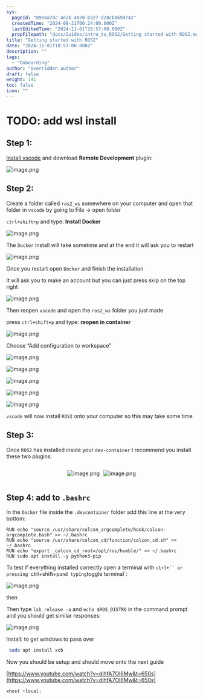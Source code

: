 ```yaml
---
sys:
  pageId: "89e0a78c-4e2b-4070-b327-d28cb0694742"
  createdTime: "2024-08-21T00:24:00.000Z"
  lastEditedTime: "2024-11-01T18:57:00.000Z"
  propFilepath: "docs/Guides/intro_to_ROS2/Getting started with ROS2.md"
title: "Getting started with ROS2"
date: "2024-11-01T18:57:00.000Z"
description: ""
tags:
  - "Onboarding"
author: "Overridden author"
draft: false
weight: 141
toc: false
icon: ""
---
```


# TODO: add wsl install

## Step 1:

[Install vscode](https://code.visualstudio.com/download) and download **Remote Development** plugin:

![image.png](https://prod-files-secure.s3.us-west-2.amazonaws.com/d518164a-d88e-44d1-a4ee-3adb3bd8bce0/efb52993-1881-4a40-b95e-6f020334f022/image.png?X-Amz-Algorithm=AWS4-HMAC-SHA256&X-Amz-Content-Sha256=UNSIGNED-PAYLOAD&X-Amz-Credential=ASIAZI2LB4662VWLTJMF%2F20250314%2Fus-west-2%2Fs3%2Faws4_request&X-Amz-Date=20250314T220710Z&X-Amz-Expires=3600&X-Amz-Security-Token=IQoJb3JpZ2luX2VjEK3%2F%2F%2F%2F%2F%2F%2F%2F%2F%2FwEaCXVzLXdlc3QtMiJHMEUCIQCfLGTny%2FYWf4Vb9YZUqDvBH9iRhp6KJ%2Bnxl2RIoccCgwIgAWkuVfRdFK9qNNSK4U%2BzQnEGOKdvlC47%2FJwPCtvfOzgqiAQI9v%2F%2F%2F%2F%2F%2F%2F%2F%2F%2FARAAGgw2Mzc0MjMxODM4MDUiDPcjgqDzumPtdU1ZBCrcA%2BI7R3WtVugS4fWTD%2F8w7Jr8M2mYwIDWCQDgrJHKnPHKAgT6ZvgsbfcNR0BI6MfcKEahvfPFMTx%2BtWLIQ51gEVWjVJCFIp7ECIquGY9sP9R4Bq6zHclS3U1tHfI2TOor%2Bfgyl%2BqkdtXaYmPJgn50jNUrH4Bktxsjc1LiaFNzwrrJYT7E9TwI1tKfZFhKBxsNubHKJcb%2BoxZ77tPShNI%2Fi9kr20pe%2BaneQjfecttbHNkHU20Bktc7WnfYNPUxRuaYhn7OBnffVNgmHZTYMQ0p7R6z%2FEJsbIsLQcWAVm5TOADulNQVF2hm2Nll5zcZQi%2FN4IBxluju6zW6QmFo0Zdadxhokzoq7lGueYWlwNA9hYm8NTn5ArO%2BMD0Kr1vHyFTfJdPRSXhG8RJ%2Bwn9En7z39ROdWbdFutFLFb%2FWPQD99YyMhn9Ajfoi4wxn1BZVgW0sLuGHdKpqjohxB9d2fwfG2Beuncjj%2B041nASAdV2Mpxh7nhWnrhfL8sDLG75i6D5SmPW3S%2B7guHYLxc3uGHlJCzFEEhYkVaUlpeolJMW6AloOp%2FS1fI4HcvCkO4bqcZAXIFln94iUSbXxPJfK7xB9JpJnzgOyoNNsId%2FuX99NJ6f5A8TV7Aa7zZo27gHQMJCy0r4GOqUBsqifpU4%2BORQkvamlg5RfwCQyoMw51vJf9MZqUqx%2Fqk4q1zWT2vIc4HBcEBVlTcnuHtDgNVUZKv7RXaQ%2Bwj2OTlR1FkrGAoc9bt7yh0hMe1RMH0QQbx4wnOf3%2FKxn8DlGT6%2Fw2R9zNAO5BnXWlZGKtrb9L2HCxhSopkGcAfwz3DR9%2BW5HjAvvJHtD3oncTUlAZQonLAhvvetSTmTnr3lCRxHMlX5o&X-Amz-Signature=276b3e4dd6f6f0e915ff1463881f20f6f5fac7a7bdaebdf8d856c43eadaccb28&X-Amz-SignedHeaders=host&x-id=GetObject)

## Step 2:

Create a folder called `ros2_ws` somewhere on your computer and open that folder in `vscode` by going to File → open folder 

`ctrl+shift+p` and type: **Install Docker**

![image.png](https://prod-files-secure.s3.us-west-2.amazonaws.com/d518164a-d88e-44d1-a4ee-3adb3bd8bce0/2269dc0e-1cd5-47ff-bceb-c04ad9b2eab0/image.png?X-Amz-Algorithm=AWS4-HMAC-SHA256&X-Amz-Content-Sha256=UNSIGNED-PAYLOAD&X-Amz-Credential=ASIAZI2LB4662VWLTJMF%2F20250314%2Fus-west-2%2Fs3%2Faws4_request&X-Amz-Date=20250314T220710Z&X-Amz-Expires=3600&X-Amz-Security-Token=IQoJb3JpZ2luX2VjEK3%2F%2F%2F%2F%2F%2F%2F%2F%2F%2FwEaCXVzLXdlc3QtMiJHMEUCIQCfLGTny%2FYWf4Vb9YZUqDvBH9iRhp6KJ%2Bnxl2RIoccCgwIgAWkuVfRdFK9qNNSK4U%2BzQnEGOKdvlC47%2FJwPCtvfOzgqiAQI9v%2F%2F%2F%2F%2F%2F%2F%2F%2F%2FARAAGgw2Mzc0MjMxODM4MDUiDPcjgqDzumPtdU1ZBCrcA%2BI7R3WtVugS4fWTD%2F8w7Jr8M2mYwIDWCQDgrJHKnPHKAgT6ZvgsbfcNR0BI6MfcKEahvfPFMTx%2BtWLIQ51gEVWjVJCFIp7ECIquGY9sP9R4Bq6zHclS3U1tHfI2TOor%2Bfgyl%2BqkdtXaYmPJgn50jNUrH4Bktxsjc1LiaFNzwrrJYT7E9TwI1tKfZFhKBxsNubHKJcb%2BoxZ77tPShNI%2Fi9kr20pe%2BaneQjfecttbHNkHU20Bktc7WnfYNPUxRuaYhn7OBnffVNgmHZTYMQ0p7R6z%2FEJsbIsLQcWAVm5TOADulNQVF2hm2Nll5zcZQi%2FN4IBxluju6zW6QmFo0Zdadxhokzoq7lGueYWlwNA9hYm8NTn5ArO%2BMD0Kr1vHyFTfJdPRSXhG8RJ%2Bwn9En7z39ROdWbdFutFLFb%2FWPQD99YyMhn9Ajfoi4wxn1BZVgW0sLuGHdKpqjohxB9d2fwfG2Beuncjj%2B041nASAdV2Mpxh7nhWnrhfL8sDLG75i6D5SmPW3S%2B7guHYLxc3uGHlJCzFEEhYkVaUlpeolJMW6AloOp%2FS1fI4HcvCkO4bqcZAXIFln94iUSbXxPJfK7xB9JpJnzgOyoNNsId%2FuX99NJ6f5A8TV7Aa7zZo27gHQMJCy0r4GOqUBsqifpU4%2BORQkvamlg5RfwCQyoMw51vJf9MZqUqx%2Fqk4q1zWT2vIc4HBcEBVlTcnuHtDgNVUZKv7RXaQ%2Bwj2OTlR1FkrGAoc9bt7yh0hMe1RMH0QQbx4wnOf3%2FKxn8DlGT6%2Fw2R9zNAO5BnXWlZGKtrb9L2HCxhSopkGcAfwz3DR9%2BW5HjAvvJHtD3oncTUlAZQonLAhvvetSTmTnr3lCRxHMlX5o&X-Amz-Signature=3b3403e83f1b63d35e4ac4e0a9d2d9fddbe8958030a61740656fa08eb15ead72&X-Amz-SignedHeaders=host&x-id=GetObject)

The `Docker` install will take sometime and at the end it will ask you to restart

![image.png](https://prod-files-secure.s3.us-west-2.amazonaws.com/d518164a-d88e-44d1-a4ee-3adb3bd8bce0/ed233f78-be33-4b1f-b89c-9c346c0e961e/image.png?X-Amz-Algorithm=AWS4-HMAC-SHA256&X-Amz-Content-Sha256=UNSIGNED-PAYLOAD&X-Amz-Credential=ASIAZI2LB4662VWLTJMF%2F20250314%2Fus-west-2%2Fs3%2Faws4_request&X-Amz-Date=20250314T220710Z&X-Amz-Expires=3600&X-Amz-Security-Token=IQoJb3JpZ2luX2VjEK3%2F%2F%2F%2F%2F%2F%2F%2F%2F%2FwEaCXVzLXdlc3QtMiJHMEUCIQCfLGTny%2FYWf4Vb9YZUqDvBH9iRhp6KJ%2Bnxl2RIoccCgwIgAWkuVfRdFK9qNNSK4U%2BzQnEGOKdvlC47%2FJwPCtvfOzgqiAQI9v%2F%2F%2F%2F%2F%2F%2F%2F%2F%2FARAAGgw2Mzc0MjMxODM4MDUiDPcjgqDzumPtdU1ZBCrcA%2BI7R3WtVugS4fWTD%2F8w7Jr8M2mYwIDWCQDgrJHKnPHKAgT6ZvgsbfcNR0BI6MfcKEahvfPFMTx%2BtWLIQ51gEVWjVJCFIp7ECIquGY9sP9R4Bq6zHclS3U1tHfI2TOor%2Bfgyl%2BqkdtXaYmPJgn50jNUrH4Bktxsjc1LiaFNzwrrJYT7E9TwI1tKfZFhKBxsNubHKJcb%2BoxZ77tPShNI%2Fi9kr20pe%2BaneQjfecttbHNkHU20Bktc7WnfYNPUxRuaYhn7OBnffVNgmHZTYMQ0p7R6z%2FEJsbIsLQcWAVm5TOADulNQVF2hm2Nll5zcZQi%2FN4IBxluju6zW6QmFo0Zdadxhokzoq7lGueYWlwNA9hYm8NTn5ArO%2BMD0Kr1vHyFTfJdPRSXhG8RJ%2Bwn9En7z39ROdWbdFutFLFb%2FWPQD99YyMhn9Ajfoi4wxn1BZVgW0sLuGHdKpqjohxB9d2fwfG2Beuncjj%2B041nASAdV2Mpxh7nhWnrhfL8sDLG75i6D5SmPW3S%2B7guHYLxc3uGHlJCzFEEhYkVaUlpeolJMW6AloOp%2FS1fI4HcvCkO4bqcZAXIFln94iUSbXxPJfK7xB9JpJnzgOyoNNsId%2FuX99NJ6f5A8TV7Aa7zZo27gHQMJCy0r4GOqUBsqifpU4%2BORQkvamlg5RfwCQyoMw51vJf9MZqUqx%2Fqk4q1zWT2vIc4HBcEBVlTcnuHtDgNVUZKv7RXaQ%2Bwj2OTlR1FkrGAoc9bt7yh0hMe1RMH0QQbx4wnOf3%2FKxn8DlGT6%2Fw2R9zNAO5BnXWlZGKtrb9L2HCxhSopkGcAfwz3DR9%2BW5HjAvvJHtD3oncTUlAZQonLAhvvetSTmTnr3lCRxHMlX5o&X-Amz-Signature=5e3a557edb6a313f6d0662bc507ba1fb8c563f7e6b1fbbc16554743510b02215&X-Amz-SignedHeaders=host&x-id=GetObject)

Once you restart open `Docker` and finish the installation

It will ask you to make an account but you can just press skip on the top right

![image.png](https://prod-files-secure.s3.us-west-2.amazonaws.com/d518164a-d88e-44d1-a4ee-3adb3bd8bce0/21010ad9-1659-4fd9-9f59-9932a09b2a3d/image.png?X-Amz-Algorithm=AWS4-HMAC-SHA256&X-Amz-Content-Sha256=UNSIGNED-PAYLOAD&X-Amz-Credential=ASIAZI2LB4662VWLTJMF%2F20250314%2Fus-west-2%2Fs3%2Faws4_request&X-Amz-Date=20250314T220710Z&X-Amz-Expires=3600&X-Amz-Security-Token=IQoJb3JpZ2luX2VjEK3%2F%2F%2F%2F%2F%2F%2F%2F%2F%2FwEaCXVzLXdlc3QtMiJHMEUCIQCfLGTny%2FYWf4Vb9YZUqDvBH9iRhp6KJ%2Bnxl2RIoccCgwIgAWkuVfRdFK9qNNSK4U%2BzQnEGOKdvlC47%2FJwPCtvfOzgqiAQI9v%2F%2F%2F%2F%2F%2F%2F%2F%2F%2FARAAGgw2Mzc0MjMxODM4MDUiDPcjgqDzumPtdU1ZBCrcA%2BI7R3WtVugS4fWTD%2F8w7Jr8M2mYwIDWCQDgrJHKnPHKAgT6ZvgsbfcNR0BI6MfcKEahvfPFMTx%2BtWLIQ51gEVWjVJCFIp7ECIquGY9sP9R4Bq6zHclS3U1tHfI2TOor%2Bfgyl%2BqkdtXaYmPJgn50jNUrH4Bktxsjc1LiaFNzwrrJYT7E9TwI1tKfZFhKBxsNubHKJcb%2BoxZ77tPShNI%2Fi9kr20pe%2BaneQjfecttbHNkHU20Bktc7WnfYNPUxRuaYhn7OBnffVNgmHZTYMQ0p7R6z%2FEJsbIsLQcWAVm5TOADulNQVF2hm2Nll5zcZQi%2FN4IBxluju6zW6QmFo0Zdadxhokzoq7lGueYWlwNA9hYm8NTn5ArO%2BMD0Kr1vHyFTfJdPRSXhG8RJ%2Bwn9En7z39ROdWbdFutFLFb%2FWPQD99YyMhn9Ajfoi4wxn1BZVgW0sLuGHdKpqjohxB9d2fwfG2Beuncjj%2B041nASAdV2Mpxh7nhWnrhfL8sDLG75i6D5SmPW3S%2B7guHYLxc3uGHlJCzFEEhYkVaUlpeolJMW6AloOp%2FS1fI4HcvCkO4bqcZAXIFln94iUSbXxPJfK7xB9JpJnzgOyoNNsId%2FuX99NJ6f5A8TV7Aa7zZo27gHQMJCy0r4GOqUBsqifpU4%2BORQkvamlg5RfwCQyoMw51vJf9MZqUqx%2Fqk4q1zWT2vIc4HBcEBVlTcnuHtDgNVUZKv7RXaQ%2Bwj2OTlR1FkrGAoc9bt7yh0hMe1RMH0QQbx4wnOf3%2FKxn8DlGT6%2Fw2R9zNAO5BnXWlZGKtrb9L2HCxhSopkGcAfwz3DR9%2BW5HjAvvJHtD3oncTUlAZQonLAhvvetSTmTnr3lCRxHMlX5o&X-Amz-Signature=8f6b43d407c38dd48640803e336177b9943f800afd19afa7bce00f410c56ec81&X-Amz-SignedHeaders=host&x-id=GetObject)

Then reopen `vscode` and open the `ros2_ws` folder you just made

press `ctrl+shift+p` and type: **reopen in container**

![image.png](https://prod-files-secure.s3.us-west-2.amazonaws.com/d518164a-d88e-44d1-a4ee-3adb3bd8bce0/4e93b8c2-41ad-488c-8095-c74205196118/image.png?X-Amz-Algorithm=AWS4-HMAC-SHA256&X-Amz-Content-Sha256=UNSIGNED-PAYLOAD&X-Amz-Credential=ASIAZI2LB4662VWLTJMF%2F20250314%2Fus-west-2%2Fs3%2Faws4_request&X-Amz-Date=20250314T220710Z&X-Amz-Expires=3600&X-Amz-Security-Token=IQoJb3JpZ2luX2VjEK3%2F%2F%2F%2F%2F%2F%2F%2F%2F%2FwEaCXVzLXdlc3QtMiJHMEUCIQCfLGTny%2FYWf4Vb9YZUqDvBH9iRhp6KJ%2Bnxl2RIoccCgwIgAWkuVfRdFK9qNNSK4U%2BzQnEGOKdvlC47%2FJwPCtvfOzgqiAQI9v%2F%2F%2F%2F%2F%2F%2F%2F%2F%2FARAAGgw2Mzc0MjMxODM4MDUiDPcjgqDzumPtdU1ZBCrcA%2BI7R3WtVugS4fWTD%2F8w7Jr8M2mYwIDWCQDgrJHKnPHKAgT6ZvgsbfcNR0BI6MfcKEahvfPFMTx%2BtWLIQ51gEVWjVJCFIp7ECIquGY9sP9R4Bq6zHclS3U1tHfI2TOor%2Bfgyl%2BqkdtXaYmPJgn50jNUrH4Bktxsjc1LiaFNzwrrJYT7E9TwI1tKfZFhKBxsNubHKJcb%2BoxZ77tPShNI%2Fi9kr20pe%2BaneQjfecttbHNkHU20Bktc7WnfYNPUxRuaYhn7OBnffVNgmHZTYMQ0p7R6z%2FEJsbIsLQcWAVm5TOADulNQVF2hm2Nll5zcZQi%2FN4IBxluju6zW6QmFo0Zdadxhokzoq7lGueYWlwNA9hYm8NTn5ArO%2BMD0Kr1vHyFTfJdPRSXhG8RJ%2Bwn9En7z39ROdWbdFutFLFb%2FWPQD99YyMhn9Ajfoi4wxn1BZVgW0sLuGHdKpqjohxB9d2fwfG2Beuncjj%2B041nASAdV2Mpxh7nhWnrhfL8sDLG75i6D5SmPW3S%2B7guHYLxc3uGHlJCzFEEhYkVaUlpeolJMW6AloOp%2FS1fI4HcvCkO4bqcZAXIFln94iUSbXxPJfK7xB9JpJnzgOyoNNsId%2FuX99NJ6f5A8TV7Aa7zZo27gHQMJCy0r4GOqUBsqifpU4%2BORQkvamlg5RfwCQyoMw51vJf9MZqUqx%2Fqk4q1zWT2vIc4HBcEBVlTcnuHtDgNVUZKv7RXaQ%2Bwj2OTlR1FkrGAoc9bt7yh0hMe1RMH0QQbx4wnOf3%2FKxn8DlGT6%2Fw2R9zNAO5BnXWlZGKtrb9L2HCxhSopkGcAfwz3DR9%2BW5HjAvvJHtD3oncTUlAZQonLAhvvetSTmTnr3lCRxHMlX5o&X-Amz-Signature=d3c19539fb39d2a478878297e50500bde33bd04781bd580202482947d02073dc&X-Amz-SignedHeaders=host&x-id=GetObject)

Choose “Add configuration to workspace”

![image.png](https://prod-files-secure.s3.us-west-2.amazonaws.com/d518164a-d88e-44d1-a4ee-3adb3bd8bce0/9560b282-5060-4989-ba37-97e7b2c22476/image.png?X-Amz-Algorithm=AWS4-HMAC-SHA256&X-Amz-Content-Sha256=UNSIGNED-PAYLOAD&X-Amz-Credential=ASIAZI2LB4662VWLTJMF%2F20250314%2Fus-west-2%2Fs3%2Faws4_request&X-Amz-Date=20250314T220710Z&X-Amz-Expires=3600&X-Amz-Security-Token=IQoJb3JpZ2luX2VjEK3%2F%2F%2F%2F%2F%2F%2F%2F%2F%2FwEaCXVzLXdlc3QtMiJHMEUCIQCfLGTny%2FYWf4Vb9YZUqDvBH9iRhp6KJ%2Bnxl2RIoccCgwIgAWkuVfRdFK9qNNSK4U%2BzQnEGOKdvlC47%2FJwPCtvfOzgqiAQI9v%2F%2F%2F%2F%2F%2F%2F%2F%2F%2FARAAGgw2Mzc0MjMxODM4MDUiDPcjgqDzumPtdU1ZBCrcA%2BI7R3WtVugS4fWTD%2F8w7Jr8M2mYwIDWCQDgrJHKnPHKAgT6ZvgsbfcNR0BI6MfcKEahvfPFMTx%2BtWLIQ51gEVWjVJCFIp7ECIquGY9sP9R4Bq6zHclS3U1tHfI2TOor%2Bfgyl%2BqkdtXaYmPJgn50jNUrH4Bktxsjc1LiaFNzwrrJYT7E9TwI1tKfZFhKBxsNubHKJcb%2BoxZ77tPShNI%2Fi9kr20pe%2BaneQjfecttbHNkHU20Bktc7WnfYNPUxRuaYhn7OBnffVNgmHZTYMQ0p7R6z%2FEJsbIsLQcWAVm5TOADulNQVF2hm2Nll5zcZQi%2FN4IBxluju6zW6QmFo0Zdadxhokzoq7lGueYWlwNA9hYm8NTn5ArO%2BMD0Kr1vHyFTfJdPRSXhG8RJ%2Bwn9En7z39ROdWbdFutFLFb%2FWPQD99YyMhn9Ajfoi4wxn1BZVgW0sLuGHdKpqjohxB9d2fwfG2Beuncjj%2B041nASAdV2Mpxh7nhWnrhfL8sDLG75i6D5SmPW3S%2B7guHYLxc3uGHlJCzFEEhYkVaUlpeolJMW6AloOp%2FS1fI4HcvCkO4bqcZAXIFln94iUSbXxPJfK7xB9JpJnzgOyoNNsId%2FuX99NJ6f5A8TV7Aa7zZo27gHQMJCy0r4GOqUBsqifpU4%2BORQkvamlg5RfwCQyoMw51vJf9MZqUqx%2Fqk4q1zWT2vIc4HBcEBVlTcnuHtDgNVUZKv7RXaQ%2Bwj2OTlR1FkrGAoc9bt7yh0hMe1RMH0QQbx4wnOf3%2FKxn8DlGT6%2Fw2R9zNAO5BnXWlZGKtrb9L2HCxhSopkGcAfwz3DR9%2BW5HjAvvJHtD3oncTUlAZQonLAhvvetSTmTnr3lCRxHMlX5o&X-Amz-Signature=bbbc6de94d6ada676db3171852a7f73bc943570c62e8d1a1be3c4fd6ecdc3844&X-Amz-SignedHeaders=host&x-id=GetObject)

![image.png](https://prod-files-secure.s3.us-west-2.amazonaws.com/d518164a-d88e-44d1-a4ee-3adb3bd8bce0/2ee63f81-886b-48e8-a553-dc6e5eac99e4/image.png?X-Amz-Algorithm=AWS4-HMAC-SHA256&X-Amz-Content-Sha256=UNSIGNED-PAYLOAD&X-Amz-Credential=ASIAZI2LB4662VWLTJMF%2F20250314%2Fus-west-2%2Fs3%2Faws4_request&X-Amz-Date=20250314T220710Z&X-Amz-Expires=3600&X-Amz-Security-Token=IQoJb3JpZ2luX2VjEK3%2F%2F%2F%2F%2F%2F%2F%2F%2F%2FwEaCXVzLXdlc3QtMiJHMEUCIQCfLGTny%2FYWf4Vb9YZUqDvBH9iRhp6KJ%2Bnxl2RIoccCgwIgAWkuVfRdFK9qNNSK4U%2BzQnEGOKdvlC47%2FJwPCtvfOzgqiAQI9v%2F%2F%2F%2F%2F%2F%2F%2F%2F%2FARAAGgw2Mzc0MjMxODM4MDUiDPcjgqDzumPtdU1ZBCrcA%2BI7R3WtVugS4fWTD%2F8w7Jr8M2mYwIDWCQDgrJHKnPHKAgT6ZvgsbfcNR0BI6MfcKEahvfPFMTx%2BtWLIQ51gEVWjVJCFIp7ECIquGY9sP9R4Bq6zHclS3U1tHfI2TOor%2Bfgyl%2BqkdtXaYmPJgn50jNUrH4Bktxsjc1LiaFNzwrrJYT7E9TwI1tKfZFhKBxsNubHKJcb%2BoxZ77tPShNI%2Fi9kr20pe%2BaneQjfecttbHNkHU20Bktc7WnfYNPUxRuaYhn7OBnffVNgmHZTYMQ0p7R6z%2FEJsbIsLQcWAVm5TOADulNQVF2hm2Nll5zcZQi%2FN4IBxluju6zW6QmFo0Zdadxhokzoq7lGueYWlwNA9hYm8NTn5ArO%2BMD0Kr1vHyFTfJdPRSXhG8RJ%2Bwn9En7z39ROdWbdFutFLFb%2FWPQD99YyMhn9Ajfoi4wxn1BZVgW0sLuGHdKpqjohxB9d2fwfG2Beuncjj%2B041nASAdV2Mpxh7nhWnrhfL8sDLG75i6D5SmPW3S%2B7guHYLxc3uGHlJCzFEEhYkVaUlpeolJMW6AloOp%2FS1fI4HcvCkO4bqcZAXIFln94iUSbXxPJfK7xB9JpJnzgOyoNNsId%2FuX99NJ6f5A8TV7Aa7zZo27gHQMJCy0r4GOqUBsqifpU4%2BORQkvamlg5RfwCQyoMw51vJf9MZqUqx%2Fqk4q1zWT2vIc4HBcEBVlTcnuHtDgNVUZKv7RXaQ%2Bwj2OTlR1FkrGAoc9bt7yh0hMe1RMH0QQbx4wnOf3%2FKxn8DlGT6%2Fw2R9zNAO5BnXWlZGKtrb9L2HCxhSopkGcAfwz3DR9%2BW5HjAvvJHtD3oncTUlAZQonLAhvvetSTmTnr3lCRxHMlX5o&X-Amz-Signature=67551c90ed896cc894b365498e0b204a3f0701a993afdd7343b1b0d723897b40&X-Amz-SignedHeaders=host&x-id=GetObject)

![image.png](https://prod-files-secure.s3.us-west-2.amazonaws.com/d518164a-d88e-44d1-a4ee-3adb3bd8bce0/ae1580b2-b048-407e-aed9-b584224a7a04/image.png?X-Amz-Algorithm=AWS4-HMAC-SHA256&X-Amz-Content-Sha256=UNSIGNED-PAYLOAD&X-Amz-Credential=ASIAZI2LB4662VWLTJMF%2F20250314%2Fus-west-2%2Fs3%2Faws4_request&X-Amz-Date=20250314T220710Z&X-Amz-Expires=3600&X-Amz-Security-Token=IQoJb3JpZ2luX2VjEK3%2F%2F%2F%2F%2F%2F%2F%2F%2F%2FwEaCXVzLXdlc3QtMiJHMEUCIQCfLGTny%2FYWf4Vb9YZUqDvBH9iRhp6KJ%2Bnxl2RIoccCgwIgAWkuVfRdFK9qNNSK4U%2BzQnEGOKdvlC47%2FJwPCtvfOzgqiAQI9v%2F%2F%2F%2F%2F%2F%2F%2F%2F%2FARAAGgw2Mzc0MjMxODM4MDUiDPcjgqDzumPtdU1ZBCrcA%2BI7R3WtVugS4fWTD%2F8w7Jr8M2mYwIDWCQDgrJHKnPHKAgT6ZvgsbfcNR0BI6MfcKEahvfPFMTx%2BtWLIQ51gEVWjVJCFIp7ECIquGY9sP9R4Bq6zHclS3U1tHfI2TOor%2Bfgyl%2BqkdtXaYmPJgn50jNUrH4Bktxsjc1LiaFNzwrrJYT7E9TwI1tKfZFhKBxsNubHKJcb%2BoxZ77tPShNI%2Fi9kr20pe%2BaneQjfecttbHNkHU20Bktc7WnfYNPUxRuaYhn7OBnffVNgmHZTYMQ0p7R6z%2FEJsbIsLQcWAVm5TOADulNQVF2hm2Nll5zcZQi%2FN4IBxluju6zW6QmFo0Zdadxhokzoq7lGueYWlwNA9hYm8NTn5ArO%2BMD0Kr1vHyFTfJdPRSXhG8RJ%2Bwn9En7z39ROdWbdFutFLFb%2FWPQD99YyMhn9Ajfoi4wxn1BZVgW0sLuGHdKpqjohxB9d2fwfG2Beuncjj%2B041nASAdV2Mpxh7nhWnrhfL8sDLG75i6D5SmPW3S%2B7guHYLxc3uGHlJCzFEEhYkVaUlpeolJMW6AloOp%2FS1fI4HcvCkO4bqcZAXIFln94iUSbXxPJfK7xB9JpJnzgOyoNNsId%2FuX99NJ6f5A8TV7Aa7zZo27gHQMJCy0r4GOqUBsqifpU4%2BORQkvamlg5RfwCQyoMw51vJf9MZqUqx%2Fqk4q1zWT2vIc4HBcEBVlTcnuHtDgNVUZKv7RXaQ%2Bwj2OTlR1FkrGAoc9bt7yh0hMe1RMH0QQbx4wnOf3%2FKxn8DlGT6%2Fw2R9zNAO5BnXWlZGKtrb9L2HCxhSopkGcAfwz3DR9%2BW5HjAvvJHtD3oncTUlAZQonLAhvvetSTmTnr3lCRxHMlX5o&X-Amz-Signature=06e9eab2ee3e601eaf5b80bd78207f4cd981b73ac93d69babbc7d19c6333877b&X-Amz-SignedHeaders=host&x-id=GetObject)

![image.png](https://prod-files-secure.s3.us-west-2.amazonaws.com/d518164a-d88e-44d1-a4ee-3adb3bd8bce0/53255b28-f75e-430f-b9e3-c0ac8577e42b/image.png?X-Amz-Algorithm=AWS4-HMAC-SHA256&X-Amz-Content-Sha256=UNSIGNED-PAYLOAD&X-Amz-Credential=ASIAZI2LB4662VWLTJMF%2F20250314%2Fus-west-2%2Fs3%2Faws4_request&X-Amz-Date=20250314T220710Z&X-Amz-Expires=3600&X-Amz-Security-Token=IQoJb3JpZ2luX2VjEK3%2F%2F%2F%2F%2F%2F%2F%2F%2F%2FwEaCXVzLXdlc3QtMiJHMEUCIQCfLGTny%2FYWf4Vb9YZUqDvBH9iRhp6KJ%2Bnxl2RIoccCgwIgAWkuVfRdFK9qNNSK4U%2BzQnEGOKdvlC47%2FJwPCtvfOzgqiAQI9v%2F%2F%2F%2F%2F%2F%2F%2F%2F%2FARAAGgw2Mzc0MjMxODM4MDUiDPcjgqDzumPtdU1ZBCrcA%2BI7R3WtVugS4fWTD%2F8w7Jr8M2mYwIDWCQDgrJHKnPHKAgT6ZvgsbfcNR0BI6MfcKEahvfPFMTx%2BtWLIQ51gEVWjVJCFIp7ECIquGY9sP9R4Bq6zHclS3U1tHfI2TOor%2Bfgyl%2BqkdtXaYmPJgn50jNUrH4Bktxsjc1LiaFNzwrrJYT7E9TwI1tKfZFhKBxsNubHKJcb%2BoxZ77tPShNI%2Fi9kr20pe%2BaneQjfecttbHNkHU20Bktc7WnfYNPUxRuaYhn7OBnffVNgmHZTYMQ0p7R6z%2FEJsbIsLQcWAVm5TOADulNQVF2hm2Nll5zcZQi%2FN4IBxluju6zW6QmFo0Zdadxhokzoq7lGueYWlwNA9hYm8NTn5ArO%2BMD0Kr1vHyFTfJdPRSXhG8RJ%2Bwn9En7z39ROdWbdFutFLFb%2FWPQD99YyMhn9Ajfoi4wxn1BZVgW0sLuGHdKpqjohxB9d2fwfG2Beuncjj%2B041nASAdV2Mpxh7nhWnrhfL8sDLG75i6D5SmPW3S%2B7guHYLxc3uGHlJCzFEEhYkVaUlpeolJMW6AloOp%2FS1fI4HcvCkO4bqcZAXIFln94iUSbXxPJfK7xB9JpJnzgOyoNNsId%2FuX99NJ6f5A8TV7Aa7zZo27gHQMJCy0r4GOqUBsqifpU4%2BORQkvamlg5RfwCQyoMw51vJf9MZqUqx%2Fqk4q1zWT2vIc4HBcEBVlTcnuHtDgNVUZKv7RXaQ%2Bwj2OTlR1FkrGAoc9bt7yh0hMe1RMH0QQbx4wnOf3%2FKxn8DlGT6%2Fw2R9zNAO5BnXWlZGKtrb9L2HCxhSopkGcAfwz3DR9%2BW5HjAvvJHtD3oncTUlAZQonLAhvvetSTmTnr3lCRxHMlX5o&X-Amz-Signature=3db6a0213e49dc0c66d34d2e7f44825bb67ad9c48f162c2a4a2638e49c69c5db&X-Amz-SignedHeaders=host&x-id=GetObject)

![image.png](https://prod-files-secure.s3.us-west-2.amazonaws.com/d518164a-d88e-44d1-a4ee-3adb3bd8bce0/7c562767-5af9-4ffb-97d1-327bcdf4ee00/image.png?X-Amz-Algorithm=AWS4-HMAC-SHA256&X-Amz-Content-Sha256=UNSIGNED-PAYLOAD&X-Amz-Credential=ASIAZI2LB4662VWLTJMF%2F20250314%2Fus-west-2%2Fs3%2Faws4_request&X-Amz-Date=20250314T220710Z&X-Amz-Expires=3600&X-Amz-Security-Token=IQoJb3JpZ2luX2VjEK3%2F%2F%2F%2F%2F%2F%2F%2F%2F%2FwEaCXVzLXdlc3QtMiJHMEUCIQCfLGTny%2FYWf4Vb9YZUqDvBH9iRhp6KJ%2Bnxl2RIoccCgwIgAWkuVfRdFK9qNNSK4U%2BzQnEGOKdvlC47%2FJwPCtvfOzgqiAQI9v%2F%2F%2F%2F%2F%2F%2F%2F%2F%2FARAAGgw2Mzc0MjMxODM4MDUiDPcjgqDzumPtdU1ZBCrcA%2BI7R3WtVugS4fWTD%2F8w7Jr8M2mYwIDWCQDgrJHKnPHKAgT6ZvgsbfcNR0BI6MfcKEahvfPFMTx%2BtWLIQ51gEVWjVJCFIp7ECIquGY9sP9R4Bq6zHclS3U1tHfI2TOor%2Bfgyl%2BqkdtXaYmPJgn50jNUrH4Bktxsjc1LiaFNzwrrJYT7E9TwI1tKfZFhKBxsNubHKJcb%2BoxZ77tPShNI%2Fi9kr20pe%2BaneQjfecttbHNkHU20Bktc7WnfYNPUxRuaYhn7OBnffVNgmHZTYMQ0p7R6z%2FEJsbIsLQcWAVm5TOADulNQVF2hm2Nll5zcZQi%2FN4IBxluju6zW6QmFo0Zdadxhokzoq7lGueYWlwNA9hYm8NTn5ArO%2BMD0Kr1vHyFTfJdPRSXhG8RJ%2Bwn9En7z39ROdWbdFutFLFb%2FWPQD99YyMhn9Ajfoi4wxn1BZVgW0sLuGHdKpqjohxB9d2fwfG2Beuncjj%2B041nASAdV2Mpxh7nhWnrhfL8sDLG75i6D5SmPW3S%2B7guHYLxc3uGHlJCzFEEhYkVaUlpeolJMW6AloOp%2FS1fI4HcvCkO4bqcZAXIFln94iUSbXxPJfK7xB9JpJnzgOyoNNsId%2FuX99NJ6f5A8TV7Aa7zZo27gHQMJCy0r4GOqUBsqifpU4%2BORQkvamlg5RfwCQyoMw51vJf9MZqUqx%2Fqk4q1zWT2vIc4HBcEBVlTcnuHtDgNVUZKv7RXaQ%2Bwj2OTlR1FkrGAoc9bt7yh0hMe1RMH0QQbx4wnOf3%2FKxn8DlGT6%2Fw2R9zNAO5BnXWlZGKtrb9L2HCxhSopkGcAfwz3DR9%2BW5HjAvvJHtD3oncTUlAZQonLAhvvetSTmTnr3lCRxHMlX5o&X-Amz-Signature=b5728d4aefdf52f64b41d5cb3e1a1b43b255fbed6ddc7bf6606e880453c40928&X-Amz-SignedHeaders=host&x-id=GetObject)

`vscode` will now install `ROS2` onto your computer so this may take some time.

## Step 3:

Once `ROS2` has installed inside your `dev-container` I recommend you install these two plugins:

<div style="display: flex;flex-direction: row; column-gap:10px; max-width: 630px;justify-content: center;">
<div>

![image.png](https://prod-files-secure.s3.us-west-2.amazonaws.com/d518164a-d88e-44d1-a4ee-3adb3bd8bce0/3fc3d550-5a54-4ba1-ba6b-faa01cdb7369/image.png?X-Amz-Algorithm=AWS4-HMAC-SHA256&X-Amz-Content-Sha256=UNSIGNED-PAYLOAD&X-Amz-Credential=ASIAZI2LB4662AHLU7KB%2F20250314%2Fus-west-2%2Fs3%2Faws4_request&X-Amz-Date=20250314T220711Z&X-Amz-Expires=3600&X-Amz-Security-Token=IQoJb3JpZ2luX2VjEK3%2F%2F%2F%2F%2F%2F%2F%2F%2F%2FwEaCXVzLXdlc3QtMiJGMEQCID5%2FJtiL5x9psPycpfiZiq2OzrJmHlTXxzML4PVFBQlFAiAtqW3hzAFG%2BdvqU7pmGOMOiKb5ur9gNsHU5M0jrFwwqyqIBAj2%2F%2F%2F%2F%2F%2F%2F%2F%2F%2F8BEAAaDDYzNzQyMzE4MzgwNSIMY7qOzltKkm9xidC%2BKtwD1e84TqeANfPXPel5JI%2BBEFX3J8gELxWlF5SSc0ZV94pkhqtoiRbuoHlDx8EUSSNQePKQvMAocCXiDDlRReJqund3z8FbhHIqGgpS4fkavXhkllIhsksrTJL4h72WBqM%2FtkKDZ%2FPCRB1aCfhoq%2F09XfPvLxphwJ8tUhluHFPa0ZZtHiZbcMtr5nUAl83KWhGp%2FNHas9t%2FT070yFYPnhSr2SZx%2B%2FcOd73Art8UPmLvgEDpUDTyZ4TDKzwS%2FUKbhArSgxexKuQNVTyy0p%2FUJR%2BKR1ySboZCeY8H4XrpjLFA%2BRh1cRSM7TTF%2ByrkngqFd7dXse%2BhckBoMPyVIDyoC0MrSJcOlD4qs9tZWUsc%2FuCieFsFpN59kf8d3GGuVy%2BdCphSWUB7qtryObNJMj5mUIX5sXwNLvKdOZEz9uge2UWI0Gs7DJ0jVs%2Bu2iD5OTCfvu9R%2BRcMX3Ds%2Bjds1BfuQFeVsNg4r8wQw1Ct%2BcyjFgoUWbh2G52lKsfrWxCOqL9RTtjO9EwsFB9x7rZDo4%2FIj61j2LtnOB0PHormhHZItDhmCAQsVo2bc0hX%2BSxycuHDJBBut0%2BbEmwihi5Q3i7oSe22g79E2yEqRA%2FbWEUiM%2BFxfznNssdDSkHcKsE7kZgwu7LSvgY6pgHiDNZqMT3%2FEb1SIuHS%2BVDhFcF%2BqFzd%2FleUhlwCGddQXLj2dhOolmZH0%2Bx99NHMjVylT22YjmdLK6J7w92efmX4ZacO29iRK8Y0bXhtDzYz8i3Ce%2Bar9JLQhZtb94qwaXHzaGP4DyBGN4scUGfbAQsUSRLPmBT1LKw8jLjuiRFKtQCWOaUnPsM0QibgePLkug29r5R1gKNFYJ2drOOMKYiR5rtAEZK4&X-Amz-Signature=5dd58e8042e0dd1a1394bb44ffe9a00ab7faebc57a154cfff9ea57a3c319d803&X-Amz-SignedHeaders=host&x-id=GetObject)

</div>
<div>

![image.png](https://prod-files-secure.s3.us-west-2.amazonaws.com/d518164a-d88e-44d1-a4ee-3adb3bd8bce0/d994cc66-13c2-4093-a5a3-f84cf4601a82/image.png?X-Amz-Algorithm=AWS4-HMAC-SHA256&X-Amz-Content-Sha256=UNSIGNED-PAYLOAD&X-Amz-Credential=ASIAZI2LB466XL6UHF2Q%2F20250314%2Fus-west-2%2Fs3%2Faws4_request&X-Amz-Date=20250314T220711Z&X-Amz-Expires=3600&X-Amz-Security-Token=IQoJb3JpZ2luX2VjEK7%2F%2F%2F%2F%2F%2F%2F%2F%2F%2FwEaCXVzLXdlc3QtMiJGMEQCIDva06du6spQLM3P7wVEdyn%2B3kxHjeGYAGC1tY7a8xV%2BAiAOki0gxIph6c%2B8tfdqre4ZcagQY1P72toiF70ZThuDbyqIBAj3%2F%2F%2F%2F%2F%2F%2F%2F%2F%2F8BEAAaDDYzNzQyMzE4MzgwNSIM3QGu0kLwGkFotxoxKtwDqJ5USeTivafJpc%2BclzCp72rT4yNQENg7sf46VNR7KeNF8J%2Fk51BUupR6mazZQ1Kf0%2Fci3OPz1SKkiuO6yeWjnAruxvMAwviQKrBk7xqih2tPg1mUxt47NfIejfDmjx9xg2L5AUnLsSCcMyZjeDUhtt3QDMs7URbh5tSMIqYu65xGgKwo5%2B7S6EU%2FK6d0rGdqKZefNvOBNR1YGxCgzvScMV%2FPW18TyFBgeWdl4mTDgmQFV3M15hdOXkim%2B5uV%2Fdqtf8s%2BYYfQs7w%2BHQgDAsbEsx7q7ksgb9ns1PWADEuHfumrutnrs01NJkjqFBVZvv%2Fa3Ibb5eGqMB1RbleAaS93zu8niNmVO7EtrcLLGAnnPqQxpkC8%2BsB98Swrwk0FxP3KcRNgzKOz8gaqeTCsbol4%2FFaBjMzlL8zJ8%2BxwlBfBl%2BZbLcGq6%2BwO1XSZ75eBJwSuZ2jRy%2FV2GJ1rLzSONgf5ZZaMdWv%2F%2BF%2B6sTQmXEZ6FEUIlvMEse6ykr97384JDrzty8sFvkE94Cg893sXTeuq6DjPQVToGHrLBXETNYMHCXb5lMCAJHdJu%2B5mHawjLAKeKpc41HaWPO5SpD91d08pfA37y%2BiO4y9KuGaQx7JaRYKAo%2Fm1Pe1K0Xj9WRkwt9DSvgY6pgGCkc5mLK2xdDqdY8hRep1GFv6sN3MCkoMObcpoPWGClVXibrEubOI%2BAOwYrgTKlwYxEj9AnD%2FyBRB%2BqWGsxiar9wBCjrPgxP1%2FlNGX1TmhqT%2F3dXEFCaiTCXtqeV4%2FIyFzZf2ovqiecBlGuN5TopPXwKMWYWaSEcZykxvZFi6CXqV%2BqNv0srS3OQdBtyI55b03j481FxsM9pyta46Ubn%2F3mqnsZSg%2F&X-Amz-Signature=4bcb9892fedde75dd9d1e089937fde4f396f285970b0af0045ca44245bc7a707&X-Amz-SignedHeaders=host&x-id=GetObject)

</div>
</div>

## Step 4: add to `.bashrc`

In the `Docker` file inside the `.devcontainer` folder add this line at the very bottom: 

```docker
RUN echo "source /usr/share/colcon_argcomplete/hook/colcon-argcomplete.bash" >> ~/.bashrc
RUN echo "source /usr/share/colcon_cd/function/colcon_cd.sh" >> ~/.bashrc
RUN echo "export _colcon_cd_root=/opt/ros/humble/" >> ~/.bashrc
RUN sudo apt install -y python3-pip 
```

To test if everything installed correctly open a terminal with `ctrl+`` or pressing `ctrl+shift+p` and typing `toggle terminal`:

![image.png](https://prod-files-secure.s3.us-west-2.amazonaws.com/d518164a-d88e-44d1-a4ee-3adb3bd8bce0/6a4943d8-b04e-4c02-9a58-775f3384d1a5/image.png?X-Amz-Algorithm=AWS4-HMAC-SHA256&X-Amz-Content-Sha256=UNSIGNED-PAYLOAD&X-Amz-Credential=ASIAZI2LB4662VWLTJMF%2F20250314%2Fus-west-2%2Fs3%2Faws4_request&X-Amz-Date=20250314T220710Z&X-Amz-Expires=3600&X-Amz-Security-Token=IQoJb3JpZ2luX2VjEK3%2F%2F%2F%2F%2F%2F%2F%2F%2F%2FwEaCXVzLXdlc3QtMiJHMEUCIQCfLGTny%2FYWf4Vb9YZUqDvBH9iRhp6KJ%2Bnxl2RIoccCgwIgAWkuVfRdFK9qNNSK4U%2BzQnEGOKdvlC47%2FJwPCtvfOzgqiAQI9v%2F%2F%2F%2F%2F%2F%2F%2F%2F%2FARAAGgw2Mzc0MjMxODM4MDUiDPcjgqDzumPtdU1ZBCrcA%2BI7R3WtVugS4fWTD%2F8w7Jr8M2mYwIDWCQDgrJHKnPHKAgT6ZvgsbfcNR0BI6MfcKEahvfPFMTx%2BtWLIQ51gEVWjVJCFIp7ECIquGY9sP9R4Bq6zHclS3U1tHfI2TOor%2Bfgyl%2BqkdtXaYmPJgn50jNUrH4Bktxsjc1LiaFNzwrrJYT7E9TwI1tKfZFhKBxsNubHKJcb%2BoxZ77tPShNI%2Fi9kr20pe%2BaneQjfecttbHNkHU20Bktc7WnfYNPUxRuaYhn7OBnffVNgmHZTYMQ0p7R6z%2FEJsbIsLQcWAVm5TOADulNQVF2hm2Nll5zcZQi%2FN4IBxluju6zW6QmFo0Zdadxhokzoq7lGueYWlwNA9hYm8NTn5ArO%2BMD0Kr1vHyFTfJdPRSXhG8RJ%2Bwn9En7z39ROdWbdFutFLFb%2FWPQD99YyMhn9Ajfoi4wxn1BZVgW0sLuGHdKpqjohxB9d2fwfG2Beuncjj%2B041nASAdV2Mpxh7nhWnrhfL8sDLG75i6D5SmPW3S%2B7guHYLxc3uGHlJCzFEEhYkVaUlpeolJMW6AloOp%2FS1fI4HcvCkO4bqcZAXIFln94iUSbXxPJfK7xB9JpJnzgOyoNNsId%2FuX99NJ6f5A8TV7Aa7zZo27gHQMJCy0r4GOqUBsqifpU4%2BORQkvamlg5RfwCQyoMw51vJf9MZqUqx%2Fqk4q1zWT2vIc4HBcEBVlTcnuHtDgNVUZKv7RXaQ%2Bwj2OTlR1FkrGAoc9bt7yh0hMe1RMH0QQbx4wnOf3%2FKxn8DlGT6%2Fw2R9zNAO5BnXWlZGKtrb9L2HCxhSopkGcAfwz3DR9%2BW5HjAvvJHtD3oncTUlAZQonLAhvvetSTmTnr3lCRxHMlX5o&X-Amz-Signature=8e4ace8de4a858efa6c2dbdc1fad414c0512fdb84afa0e0c6e10fb8a123d6107&X-Amz-SignedHeaders=host&x-id=GetObject)

then 

Then type `lsb_release -a` and `echo $ROS_DISTRO` in the command prompt and you should get similar responses:

![image.png](https://prod-files-secure.s3.us-west-2.amazonaws.com/d518164a-d88e-44d1-a4ee-3adb3bd8bce0/3e635dec-a805-4e85-8b9e-d000e5b71a4e/image.png?X-Amz-Algorithm=AWS4-HMAC-SHA256&X-Amz-Content-Sha256=UNSIGNED-PAYLOAD&X-Amz-Credential=ASIAZI2LB4662VWLTJMF%2F20250314%2Fus-west-2%2Fs3%2Faws4_request&X-Amz-Date=20250314T220710Z&X-Amz-Expires=3600&X-Amz-Security-Token=IQoJb3JpZ2luX2VjEK3%2F%2F%2F%2F%2F%2F%2F%2F%2F%2FwEaCXVzLXdlc3QtMiJHMEUCIQCfLGTny%2FYWf4Vb9YZUqDvBH9iRhp6KJ%2Bnxl2RIoccCgwIgAWkuVfRdFK9qNNSK4U%2BzQnEGOKdvlC47%2FJwPCtvfOzgqiAQI9v%2F%2F%2F%2F%2F%2F%2F%2F%2F%2FARAAGgw2Mzc0MjMxODM4MDUiDPcjgqDzumPtdU1ZBCrcA%2BI7R3WtVugS4fWTD%2F8w7Jr8M2mYwIDWCQDgrJHKnPHKAgT6ZvgsbfcNR0BI6MfcKEahvfPFMTx%2BtWLIQ51gEVWjVJCFIp7ECIquGY9sP9R4Bq6zHclS3U1tHfI2TOor%2Bfgyl%2BqkdtXaYmPJgn50jNUrH4Bktxsjc1LiaFNzwrrJYT7E9TwI1tKfZFhKBxsNubHKJcb%2BoxZ77tPShNI%2Fi9kr20pe%2BaneQjfecttbHNkHU20Bktc7WnfYNPUxRuaYhn7OBnffVNgmHZTYMQ0p7R6z%2FEJsbIsLQcWAVm5TOADulNQVF2hm2Nll5zcZQi%2FN4IBxluju6zW6QmFo0Zdadxhokzoq7lGueYWlwNA9hYm8NTn5ArO%2BMD0Kr1vHyFTfJdPRSXhG8RJ%2Bwn9En7z39ROdWbdFutFLFb%2FWPQD99YyMhn9Ajfoi4wxn1BZVgW0sLuGHdKpqjohxB9d2fwfG2Beuncjj%2B041nASAdV2Mpxh7nhWnrhfL8sDLG75i6D5SmPW3S%2B7guHYLxc3uGHlJCzFEEhYkVaUlpeolJMW6AloOp%2FS1fI4HcvCkO4bqcZAXIFln94iUSbXxPJfK7xB9JpJnzgOyoNNsId%2FuX99NJ6f5A8TV7Aa7zZo27gHQMJCy0r4GOqUBsqifpU4%2BORQkvamlg5RfwCQyoMw51vJf9MZqUqx%2Fqk4q1zWT2vIc4HBcEBVlTcnuHtDgNVUZKv7RXaQ%2Bwj2OTlR1FkrGAoc9bt7yh0hMe1RMH0QQbx4wnOf3%2FKxn8DlGT6%2Fw2R9zNAO5BnXWlZGKtrb9L2HCxhSopkGcAfwz3DR9%2BW5HjAvvJHtD3oncTUlAZQonLAhvvetSTmTnr3lCRxHMlX5o&X-Amz-Signature=2041093155412ac7c0ab79f2cbd3a5a806d77959fcf741c8eb175b41c24ac36a&X-Amz-SignedHeaders=host&x-id=GetObject)

Install:  to get windows to pass over

```bash
 sudo apt install xcb
```

Now you should be setup and should move onto the next guide 

[https://www.youtube.com/watch?v=dihfA7Ol6Mw&t=650s](https://www.youtube.com/watch?v=dihfA7Ol6Mw&t=650s)

```python
xhost +local:
```
